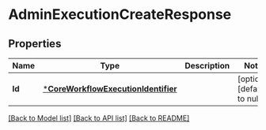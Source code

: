 # AdminExecutionCreateResponse

## Properties
Name | Type | Description | Notes
------------ | ------------- | ------------- | -------------
**Id** | [***CoreWorkflowExecutionIdentifier**](coreWorkflowExecutionIdentifier.md) |  | [optional] [default to null]

[[Back to Model list]](../README.md#documentation-for-models) [[Back to API list]](../README.md#documentation-for-api-endpoints) [[Back to README]](../README.md)


